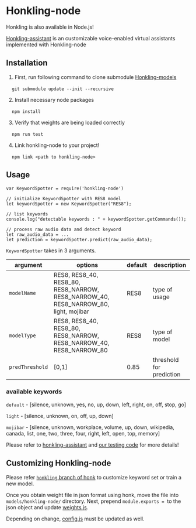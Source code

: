 # Honkling-node

Honkling is also available in Node.js!

[Honkling-assistant](https://github.com/castorini/honkling/tree/master/honkling-assistant) is an customizable voice-enabled virtual assistants implemented with Honkling-node

## Installation

1. First, run following command to clone submodule [Honkling-models](https://github.com/castorini/honkling-models)

&nbsp;&nbsp;&nbsp;&nbsp;`git submodule update --init --recursive`

2. Install necessary node packages

&nbsp;&nbsp;&nbsp;&nbsp;`npm install`

3. Verify that weights are being loaded correctly

&nbsp;&nbsp;&nbsp;&nbsp;`npm run test`

4. Link honkling-node to your project!

&nbsp;&nbsp;&nbsp;&nbsp;`npm link <path to honkling-node>`


## Usage

```
var KeywordSpotter = require('honkling-node')

// initialize KeywordSpotter with RES8 model
let keywordSpotter = new KeywordSpotter("RES8");

// list keywords
console.log("detectable keywords : " + keywordSpotter.getCommands());

// process raw audio data and detect keyword
let raw_audio_data = ...
let prediction = keywordSpotter.predict(raw_audio_data);
```

`KeywordSpotter` takes in 3 arguments.

| argument         | options | default | description |
|----------------|--------------|---------|-------------|
| `modelName`   | RES8, RES8_40, RES8_80, RES8_NARROW, RES8_NARROW_40, RES8_NARROW_80, light, mojibar       | RES8     | type of usage            |
| `modelType`   | RES8, RES8_40, RES8_80, RES8_NARROW, RES8_NARROW_40, RES8_NARROW_80       | RES8     | type of model            |
| `predThreshold`   | [0,1]       | 0.85     | threshold for prediction   |

### available keywords

`default` - [silence, unknown, yes, no, up, down, left, right, on, off, stop, go]

`light` -  [silence, unknown, on, off, up, down]

`mojibar` - [silence, unknown, workplace, volume, up, down, wikipedia, canada, list, one, two, three, four, right, left, open, top, memory]

Please refer to [honkling-assistant](https://github.com/castorini/honkling/tree/master/honkling-assistant) and [our testing code](https://github.com/castorini/honkling/blob/master/honkling-node/test/test.js) for more details!

## Customizing Honkling-node

Please refer [`honkling` branch of honk](https://github.com/castorini/honk/tree/honkling#training-model-for-honkling) to customize keyword set or train a new model.

Once you obtain weight file in json format using honk, move the file into `models/honkling-node/` directory. Next, prepend `module.exports =` &nbsp;to the json object and update [weights.js](https://github.com/castorini/honkling/blob/master/honkling-node/weights.js).

Depending on change, [config.js](`https://github.com/castorini/honkling/blob/master/honkling-node/config.js`) must be updated as well.
